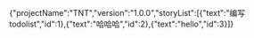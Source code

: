 {"projectName":"TNT","version":"1.0.0","storyList":[{"text":"编写todolist","id":1},{"text":"哈哈哈","id":2},{"text":"hello","id":3}]}